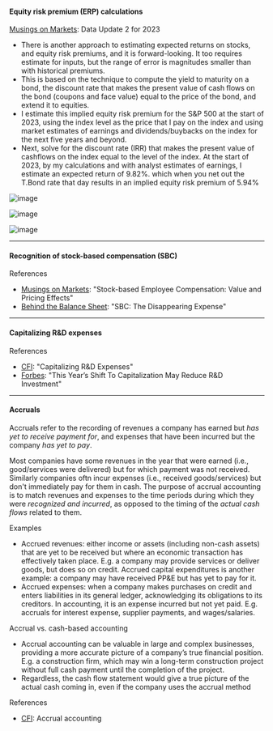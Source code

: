 #### Equity risk premium (ERP) calculations

[Musings on Markets](https://aswathdamodaran.substack.com/p/data-update-2-for-2023-a-rocky-year): Data Update 2 for 2023
- There is another approach to estimating expected returns on stocks, and equity risk premiums, and it is forward-looking. It too requires estimate for inputs, but the range of error is magnitudes smaller than with historical premiums.
- This is based on the technique to compute the yield to maturity on a bond, the discount rate that makes the present value of cash flows on the bond (coupons and face value) equal to the price of the bond, and extend it to equities.
- I estimate this implied equity risk premium for the S&P 500 at the start of 2023, using the index level as the price that I pay on the index and using market estimates of earnings and dividends/buybacks on the index for the next five years and beyond.
- Next, solve for the discount rate (IRR) that makes the present value of cashflows on the index equal to the level of the index. At the start of 2023, by my calculations and with analyst estimates of earnings, I estimate an expected return of 9.82%. which when you net out the T.Bond rate that day results in an implied equity risk premium of 5.94%

![image](https://user-images.githubusercontent.com/1627180/213938227-f01d45c9-9b24-4c10-a724-bf5322d18fab.png)

![image](https://user-images.githubusercontent.com/1627180/213938260-9b036735-65bc-4f1c-a9f2-f83d6b7a8ad3.png)

![image](https://user-images.githubusercontent.com/1627180/213938252-f2799713-27c9-46a8-8694-fefdf3e04aec.png)

---

#### Recognition of stock-based compensation (SBC)

References
- [Musings on Markets](https://aswathdamodaran.substack.com/p/stock-based-employee-compensation-14-02-13): "Stock-based Employee Compensation: Value and Pricing Effects"
- [Behind the Balance Sheet](https://behindthebalancesheet.com/blog-1/stock-based-comp-the-disappearing-expense): "SBC: The Disappearing Expense"

---

#### Capitalizing R&D expenses

References
- [CFI](https://corporatefinanceinstitute.com/resources/knowledge/accounting/capitalizing-rd-expenses/): "Capitalizing R&D Expenses"
- [Forbes](https://www.forbes.com/sites/annemarieknott/2022/01/20/this-years-shift-to-capitalization-may-reduce-rd-investment/): "This Year’s Shift To Capitalization May Reduce R&D Investment"

---

#### Accruals

Accruals refer to the recording of revenues a company has earned but _has yet to receive payment for_, and expenses that have been incurred but the company _has yet to pay_.

Most companies have some revenues in the year that were earned (i.e., good/services were delivered) but for which payment was not received. Similarly companies oftn incur expenses (i.e., received goods/services) but don't immediately pay for them in cash. The purpose of accrual accounting is to match revenues and expenses to the time periods during which they were _recognized and incurred_, as opposed to the timing of the _actual cash flows_ related to them.

Examples
- Accrued revenues: either income or assets (including non-cash assets) that are yet to be received but where an economic transaction has effectively taken place. E.g. a company may provide services or deliver goods, but does so on credit. Accrued capital expenditures is another example: a company may have received PP&E but has yet to pay for it.
- Accrued expenses: when a company makes purchases on credit and enters liabilities in its general ledger, acknowledging its obligations to its creditors. In accounting, it is an expense incurred but not yet paid. E.g. accruals for interest expense, supplier payments, and wages/salaries.

Accrual vs. cash-based accounting
- Accrual accounting can be valuable in large and complex businesses, providing a more accurate picture of a company’s true financial position. E.g. a construction firm, which may win a long-term construction project without full cash payment until the completion of the project.
- Regardless, the cash flow statement would give a true picture of the actual cash coming in, even if the company uses the accrual method

References
- [CFI](https://corporatefinanceinstitute.com/resources/accounting/accrual-accounting-guide/): Accrual accounting
